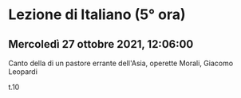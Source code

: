 #  Lezione di Italiano (5° ora)
## Mercoledì 27 ottobre 2021, 12:06:00

Canto della di un pastore errante dell'Asia, operette Morali, Giacomo Leopardi

t.10
<!--stackedit_data:
eyJoaXN0b3J5IjpbMjEzMDIwMDY5Nl19
-->